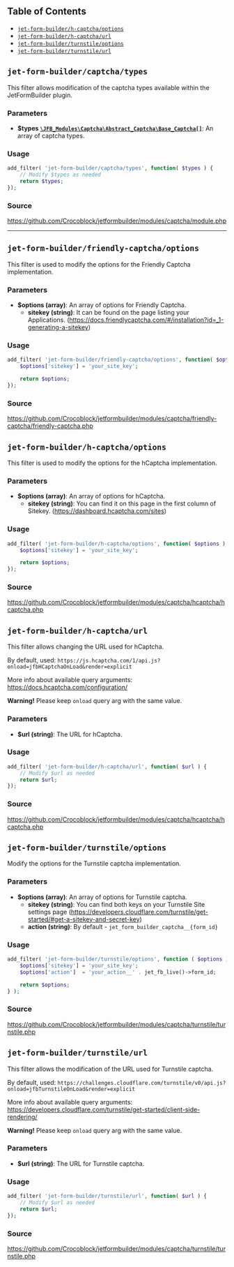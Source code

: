 ## Table of Contents

* [`jet-form-builder/h-captcha/options`](#jet-form-builderh-captchaoptions)
* [`jet-form-builder/h-captcha/url`](#jet-form-builderh-captchaurl)
* [`jet-form-builder/turnstile/options`](#jet-form-builderturnstileoptions)
* [`jet-form-builder/turnstile/url`](#jet-form-builderturnstileurl)

## `jet-form-builder/captcha/types`
This filter allows modification of the captcha types available within the JetFormBuilder plugin.

### Parameters
- **$types [`\JFB_Modules\Captcha\Abstract_Captcha\Base_Captcha[]`](https://github.com/Crocoblock/jetformbuilder/modules/captcha/abstract-captcha/base-captcha.php)**: An array of captcha types.

### Usage

```php
add_filter( 'jet-form-builder/captcha/types', function( $types ) {
    // Modify $types as needed
    return $types;
});
```

### Source
https://github.com/Crocoblock/jetformbuilder/modules/captcha/module.php

---

## `jet-form-builder/friendly-captcha/options`
This filter is used to modify the options for the Friendly Captcha implementation.

### Parameters
- **$options (array)**: An array of options for Friendly Captcha.
    - **sitekey (string)**: It can be found on the page listing your Applications. (https://docs.friendlycaptcha.com/#/installation?id=_1-generating-a-sitekey) 
    
### Usage

```php
add_filter( 'jet-form-builder/friendly-captcha/options', function( $options ) {
    $options['sitekey'] = 'your_site_key';

    return $options;
});
```

### Source
https://github.com/Crocoblock/jetformbuilder/modules/captcha/friendly-captcha/friendly-captcha.php


## `jet-form-builder/h-captcha/options`
This filter is used to modify the options for the hCaptcha implementation.

### Parameters
- **$options (array)**: An array of options for hCaptcha.
    - **sitekey (string)**: You can find it on this page in the first column of Sitekey. (https://dashboard.hcaptcha.com/sites)

### Usage

```php
add_filter( 'jet-form-builder/h-captcha/options', function( $options ) {
    $options['sitekey'] = 'your_site_key';

    return $options;
});
```

### Source
https://github.com/Crocoblock/jetformbuilder/modules/captcha/hcaptcha/hcaptcha.php


## `jet-form-builder/h-captcha/url`
This filter allows changing the URL used for hCaptcha.

By default, used: `https://js.hcaptcha.com/1/api.js?onload=jfbHCaptchaOnLoad&render=explicit`

More info about available query arguments: https://docs.hcaptcha.com/configuration/

**Warning!** Please keep `onload` query arg with the same value. 

### Parameters
- **$url (string)**: The URL for hCaptcha.

### Usage

```php
add_filter( 'jet-form-builder/h-captcha/url', function( $url ) {
    // Modify $url as needed
    return $url;
});
```

### Source
https://github.com/Crocoblock/jetformbuilder/modules/captcha/hcaptcha/hcaptcha.php


## `jet-form-builder/turnstile/options`
Modify the options for the Turnstile captcha implementation.

### Parameters
- **$options (array)**: An array of options for Turnstile captcha.
    - **sitekey (string)**: You can find both keys on your Turnstile Site settings page (https://developers.cloudflare.com/turnstile/get-started/#get-a-sitekey-and-secret-key)
    - **action (string)**: By default - `jet_form_builder_captcha__{form_id}`

### Usage

```php
add_filter( 'jet-form-builder/turnstile/options', function ( $options ) {
	$options['sitekey'] = 'your_site_key';
	$options['action']  = 'your_action__' . jet_fb_live()->form_id;

	return $options;
} );
```

### Source
https://github.com/Crocoblock/jetformbuilder/modules/captcha/turnstile/turnstile.php


## `jet-form-builder/turnstile/url`
This filter allows the modification of the URL used for Turnstile captcha.

By default, used: `https://challenges.cloudflare.com/turnstile/v0/api.js?onload=jfbTurnstileOnLoad&render=explicit`

More info about available query arguments: https://developers.cloudflare.com/turnstile/get-started/client-side-rendering/

**Warning!** Please keep `onload` query arg with the same value.

### Parameters
- **$url (string)**: The URL for Turnstile captcha.

### Usage

```php
add_filter( 'jet-form-builder/turnstile/url', function( $url ) {
    // Modify $url as needed
    return $url;
});
```

### Source
https://github.com/Crocoblock/jetformbuilder/modules/captcha/turnstile/turnstile.php

